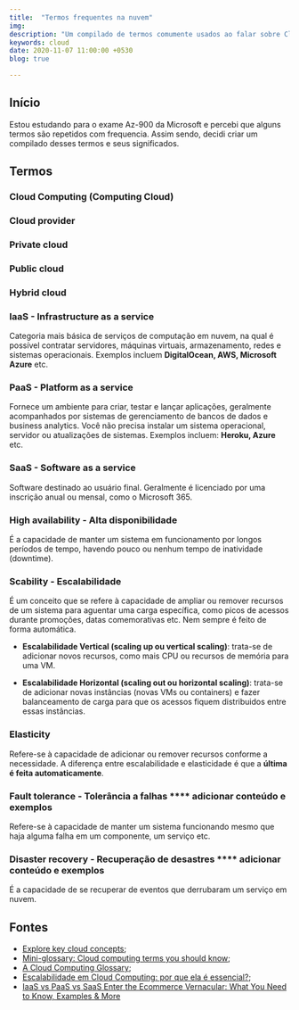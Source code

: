 ```yaml
---
title:  "Termos frequentes na nuvem"
img: 
description: "Um compilado de termos comumente usados ao falar sobre Cloud Computing"
keywords: cloud
date: 2020-11-07 11:00:00 +0530
blog: true

---
```


## Início
Estou estudando para o exame Az-900 da Microsoft e percebi que alguns termos são repetidos com frequencia. Assim sendo, decidi criar um compilado desses termos e seus significados.

## Termos

### Cloud Computing (Computing Cloud)

### Cloud provider

### Private cloud

### Public cloud

### Hybrid cloud

### IaaS - Infrastructure as a service
Categoria mais básica de serviços de computação em nuvem, na qual é possível contratar servidores, máquinas virtuais, armazenamento, redes e sistemas operacionais. Exemplos incluem **DigitalOcean, AWS, Microsoft Azure** etc.

### PaaS - Platform as a service
Fornece um ambiente para criar, testar e lançar aplicações, geralmente acompanhados por sistemas de gerenciamento de bancos de dados e business analytics. Você não precisa instalar um sistema operacional, servidor ou atualizações de sistemas. Exemplos incluem: **Heroku, Azure** etc.

### SaaS - Software as a service
Software destinado ao usuário final. Geralmente é licenciado por uma inscrição anual ou mensal, como o Microsoft 365.

### High availability - Alta disponibilidade
É a capacidade de manter um sistema em funcionamento por longos períodos de tempo, havendo pouco ou nenhum tempo de inatividade (downtime).

### Scability - Escalabilidade
É um conceito que se refere à capacidade de ampliar ou remover recursos de um sistema para aguentar uma carga específica, como picos de acessos durante promoções, datas comemorativas etc. Nem sempre é feito de forma automática.

* **Escalabilidade Vertical (scaling up ou vertical scaling)**: trata-se de adicionar novos recursos, como mais CPU ou recursos de memória para uma VM.

* **Escalabilidade Horizontal (scaling out ou horizontal scaling)**: trata-se de adicionar novas instâncias (novas VMs ou containers) e fazer balanceamento de carga para que os acessos fiquem distribuidos entre essas instâncias.

### Elasticity
Refere-se à capacidade de adicionar ou remover recursos conforme a necessidade. A diferença entre escalabilidade e elasticidade é que a **última é feita automaticamente**.

### Fault tolerance - Tolerância a falhas **** adicionar conteúdo e exemplos
Refere-se à capacidade de manter um sistema funcionando mesmo que haja alguma falha em um componente, um serviço etc. 

### Disaster recovery - Recuperação de desastres **** adicionar conteúdo e exemplos
É a capacidade de se recuperar de eventos que derrubaram um serviço em nuvem. 

## Fontes
* [Explore key cloud concepts](https://docs.microsoft.com/en-us/learn/modules/discuss-why-cloud-services/4-explore-key-cloud-concepts);
* [Mini-glossary: Cloud computing terms you should know](https://www.techrepublic.com/blog/the-enterprise-cloud/mini-glossary-cloud-computing-terms-you-should-know/);
* [A Cloud Computing Glossary](https://www.cloudwatchhub.eu/cloud-computing-glossary-0);
* [Escalabilidade em Cloud Computing: por que ela é essencial?](https://www.fwc.com.br/blog/escalabilidade-em-cloud-computing-por-que-ela-e-essencial/);
* [IaaS vs PaaS vs SaaS Enter the Ecommerce Vernacular: What You Need to Know, Examples & More](https://www.bigcommerce.com/blog/saas-vs-paas-vs-iaas/#the-three-types-of-cloud-computing-service-models-explained)